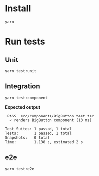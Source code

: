 # Install
```
yarn 
```

# Run tests
## Unit 
```
yarn test:unit
```

## Integration
```
yarn test:component
```
**Expected output**
```
 PASS  src/components/BigButton.test.tsx
  ✓ renders BigButton component (13 ms)

Test Suites: 1 passed, 1 total
Tests:       1 passed, 1 total
Snapshots:   0 total
Time:        1.138 s, estimated 2 s
```
## e2e
```
yarn test:e2e
```
